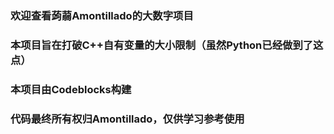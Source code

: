 ### 欢迎查看蒟蒻Amontillado的大数字项目
### 本项目旨在打破C++自有变量的大小限制（虽然Python已经做到了这点）
### 本项目由Codeblocks构建
### 代码最终所有权归Amontillado，仅供学习参考使用
